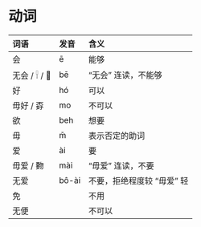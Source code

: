 # 动词



| 词语 | 发音 | 含义 |
| :--- | :--- | :--- |
| 会 | ē | 能够 |
| 无会 / 𓍐 / 𐀾 | bē | “无会” 连读，不能够 |
| 好 | hó | 可以 |
| 毋好 / 孬 | mo | 不可以 |
| 欲 | beh | 想要 |
| 毋 | m̄ | 表示否定的助词 |
| 爱 | ài | 要 |
| 毋爱 / 覅 | mài | “毋爱” 连读，不要 |
| 无爱 | bô-ài | 不要，拒绝程度较 “毋爱” 轻 |
| 免 |  | 不用 |
| 无便 |  | 不可以 |




